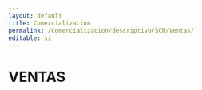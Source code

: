 ```yaml
---
layout: default
title: Comercializacion
permalink: /Comercializacion/descriptivo/SCM/Ventas/
editable: si
---
```


# VENTAS

